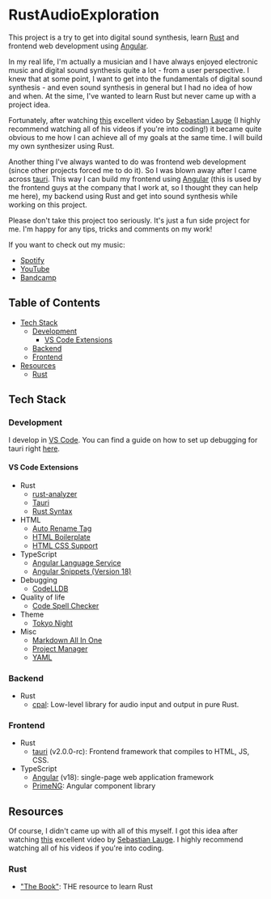 # RustAudioExploration <!-- omit in toc -->

This project is a try to get into digital sound synthesis, learn [Rust](https://www.rust-lang.org/) and frontend web development using [Angular](https://angular.dev/).

In my real life, I'm actually a musician and I have always enjoyed electronic music and digital sound synthesis quite a lot - from a user perspective.
I knew that at some point, I want to get into the fundamentals of digital sound synthesis - and even sound synthesis in general but I had no idea of how and when.
At the sime, I've wanted to learn Rust but never came up with a project idea.

Fortunately, after watching [this](https://youtu.be/iA6wRgwl7k0) excellent video by [Sebastian Lauge](https://www.youtube.com/@SebastianLague) (I highly recommend watching all of his videos if you're into coding!) it became quite obvious to me how I can achieve all of my goals at the same time. I will build my own synthesizer using Rust.

Another thing I've always wanted to do was frontend web development (since other projects forced me to do it). So I was blown away after I came across [tauri](https://tauri.app/). This way I can build my frontend using [Angular](https://angular.dev/) (this is used by the frontend guys at the company that I work at, so I thought they can help me here), my backend using Rust and get into sound synthesis while working on this project.

Please don't take this project too seriously. It's just a fun side project for me. I'm happy for any tips, tricks and comments on my work!

If you want to check out my music:

- [Spotify](https://open.spotify.com/artist/7sqTmMbUpkrMB4thBUrah7?si=o70wji4GTDaF-tuC-Bh9YA)
- [YouTube](https://www.youtube.com/@antistereov)
- [Bandcamp](https://stereov.bandcamp.com/follow_me)

## Table of Contents <!-- omit in toc -->

- [Tech Stack](#tech-stack)
  - [Development](#development)
    - [VS Code Extensions](#vs-code-extensions)
  - [Backend](#backend)
  - [Frontend](#frontend)
- [Resources](#resources)
  - [Rust](#rust)

## Tech Stack

### Development

I develop in [VS Code](https://code.visualstudio.com/). You can find a guide on how to set up debugging for tauri right [here](https://tauri.app/v1/guides/debugging/vs-code/).

#### VS Code Extensions

- Rust
  - [rust-analyzer](https://marketplace.visualstudio.com/items?itemName=rust-lang.rust-analyzer)
  - [Tauri](https://marketplace.visualstudio.com/items?itemName=tauri-apps.tauri-vscode)
  - [Rust Syntax](https://marketplace.visualstudio.com/items?itemName=dustypomerleau.rust-syntax)
- HTML
  - [Auto Rename Tag](https://marketplace.visualstudio.com/items?itemName=formulahendry.auto-rename-tag)
  - [HTML Boilerplate](https://marketplace.visualstudio.com/items?itemName=sidthesloth.html5-boilerplate)
  - [HTML CSS Support](https://marketplace.visualstudio.com/items?itemName=ecmel.vscode-html-css)
- TypeScript
  - [Angular Language Service](https://marketplace.visualstudio.com/items?itemName=Angular.ng-template)
  - [Angular Snippets (Version 18)](https://marketplace.visualstudio.com/items?itemName=johnpapa.Angular2)
- Debugging
  - [CodeLLDB](https://marketplace.visualstudio.com/items?itemName=vadimcn.vscode-lldb)
- Quality of life
  - [Code Spell Checker](https://marketplace.visualstudio.com/items?itemName=streetsidesoftware.code-spell-checker)
- Theme
  - [Tokyo Night](https://marketplace.visualstudio.com/items?itemName=enkia.tokyo-night)
- Misc
  - [Markdown All In One](https://marketplace.visualstudio.com/items?itemName=yzhang.markdown-all-in-one)
  - [Project Manager](https://marketplace.visualstudio.com/items?itemName=alefragnani.project-manager)
  - [YAML](https://marketplace.visualstudio.com/items?itemName=redhat.vscode-yaml)

### Backend

- Rust
  - [cpal](https://github.com/RustAudio/cpal): Low-level library for audio input and output in pure Rust.

### Frontend

- Rust
  - [tauri](https://tauri.app/) (v2.0.0-rc): Frontend framework that compiles to HTML, JS, CSS.
- TypeScript
  - [Angular](https://angular.dev/) (v18): single-page web application framework
  - [PrimeNG](https://primeng.org/): Angular component library

## Resources

Of course, I didn't came up with all of this myself. I got this idea after watching [this](https://youtu.be/iA6wRgwl7k0?si=PPIlMKW-fFX2J7T-) excellent video by [Sebastian Lauge](https://www.youtube.com/@SebastianLague). I highly recommend watching all of his videos if you're into coding.

### Rust

- ["The Book"](https://doc.rust-lang.org/stable/book/): THE resource to learn Rust
